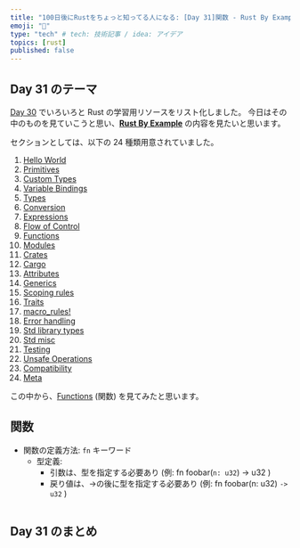 ```yaml
---
title: "100日後にRustをちょっと知ってる人になる: [Day 31]関数 - Rust By Example"
emoji: "🦀"
type: "tech" # tech: 技術記事 / idea: アイデア
topics: [rust]
published: false
---
```

## Day 31 のテーマ

[Day 30](https://zenn.dev/shinyay/articles/hello-rust-day030) でいろいろと Rust の学習用リソースをリスト化しました。
今日はその中のものを見ていこうと思い、**[Rust By Example](https://doc.rust-lang.org/rust-by-example/)** の内容を見たいと思います。

セクションとしては、以下の 24 種類用意されていました。

1. [Hello World](https://doc.rust-lang.org/rust-by-example/hello.html)
2. [Primitives](https://doc.rust-lang.org/rust-by-example/primitives.html)
3. [Custom Types](https://doc.rust-lang.org/rust-by-example/custom_types.html)
4. [Variable Bindings](https://doc.rust-lang.org/rust-by-example/variable_bindings.html)
5. [Types](https://doc.rust-lang.org/rust-by-example/types.html)
6. [Conversion](https://doc.rust-lang.org/rust-by-example/conversion.html)
7. [Expressions](https://doc.rust-lang.org/rust-by-example/expression.html)
8. [Flow of Control](https://doc.rust-lang.org/rust-by-example/flow_control.html)
9. [Functions](https://doc.rust-lang.org/rust-by-example/fn.html)
10. [Modules](https://doc.rust-lang.org/rust-by-example/mod.html)
11. [Crates](https://doc.rust-lang.org/rust-by-example/crates.html)
12. [Cargo](https://doc.rust-lang.org/rust-by-example/cargo.html)
13. [Attributes](https://doc.rust-lang.org/rust-by-example/attribute.html)
14. [Generics](https://doc.rust-lang.org/rust-by-example/generics.html)
15. [Scoping rules](https://doc.rust-lang.org/rust-by-example/scope.html)
16. [Traits](https://doc.rust-lang.org/rust-by-example/trait.html)
17. [macro_rules!](https://doc.rust-lang.org/rust-by-example/macros.html)
18. [Error handling](https://doc.rust-lang.org/rust-by-example/error.html)
19. [Std library types](https://doc.rust-lang.org/rust-by-example/std.html)
20. [Std misc](https://doc.rust-lang.org/rust-by-example/std_misc.html)
21. [Testing](https://doc.rust-lang.org/rust-by-example/testing.html)
22. [Unsafe Operations](https://doc.rust-lang.org/rust-by-example/unsafe.html)
23. [Compatibility](https://doc.rust-lang.org/rust-by-example/compatibility.html)
24. [Meta](https://doc.rust-lang.org/rust-by-example/meta.html)

この中から、[Functions](https://doc.rust-lang.org/rust-by-example/fn.html) (関数) を見てみたと思います。

## 関数

- 関数の定義方法: `fn` キーワード
  - 型定義:
    - 引数は、型を指定する必要あり (例: fn foobar(`n: u32`) -> u32 )
    - 戻り値は、->の後に型を指定する必要あり (例: fn foobar(n: u32) `-> u32` )

```rust

```

## Day 31 のまとめ
